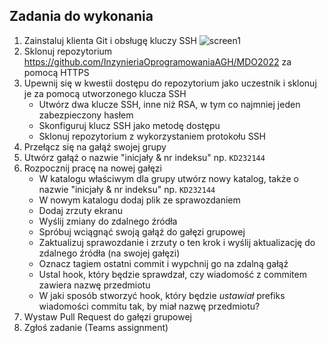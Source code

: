 ## Zadania do wykonania
1. Zainstaluj klienta Git i obsługę kluczy SSH
    ![screen1](/img/screen1.png?raw=true)
2. Sklonuj repozytorium https://github.com/InzynieriaOprogramowaniaAGH/MDO2022 za pomocą HTTPS
3. Upewnij się w kwestii dostępu do repozytorium jako uczestnik i sklonuj je za pomocą utworzonego klucza SSH
   - Utwórz dwa klucze SSH, inne niż RSA, w tym co najmniej jeden zabezpieczony hasłem
   - Skonfiguruj klucz SSH jako metodę dostępu
   - Sklonuj repozytorium z wykorzystaniem protokołu SSH
4. Przełącz się na gałąź swojej grupy
5. Utwórz gałąź o nazwie "inicjały & nr indeksu" np. ```KD232144```
6. Rozpocznij pracę na nowej gałęzi
   - W katalogu właściwym dla grupy utwórz nowy katalog, także o nazwie "inicjały & nr indeksu" np. ```KD232144```
   - W nowym katalogu dodaj plik ze sprawozdaniem
   - Dodaj zrzuty ekranu
   - Wyślij zmiany do zdalnego źródła
   - Spróbuj wciągnąć swoją gałąź do gałęzi grupowej
   - Zaktualizuj sprawozdanie i zrzuty o ten krok i wyślij aktualizację do zdalnego źródła (na swojej gałęzi)
   - Oznacz tagiem ostatni commit i wypchnij go na zdalną gałąź
   - Ustal hook, który będzie sprawdzał, czy wiadomość z commitem zawiera nazwę przedmiotu
   - W jaki sposób stworzyć hook, który będzie *ustawiał* prefiks wiadomości commitu tak, by miał nazwę przedmiotu?
1. Wystaw Pull Request do gałęzi grupowej
2. Zgłoś zadanie (Teams assignment)